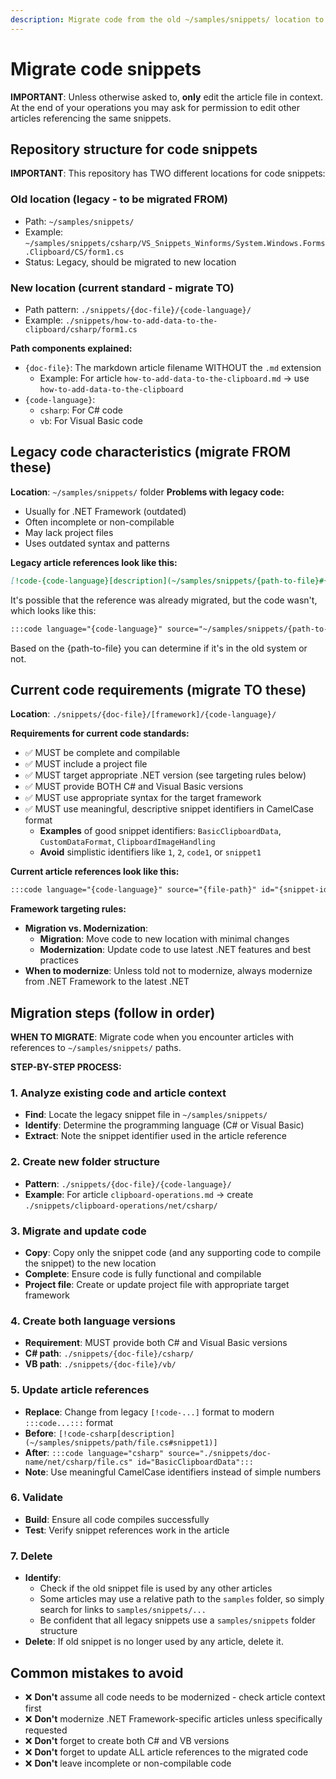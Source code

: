 ```yaml
---
description: Migrate code from the old ~/samples/snippets/ location to the relative ./snippets location.
---
```


# Migrate code snippets

**IMPORTANT**: Unless otherwise asked to, **only** edit the article file in context. At the end of your operations you may ask for permission to edit other articles referencing the same snippets.

## Repository structure for code snippets

**IMPORTANT**: This repository has TWO different locations for code snippets:

### Old location (legacy - to be migrated FROM)
- Path: `~/samples/snippets/`
- Example: `~/samples/snippets/csharp/VS_Snippets_Winforms/System.Windows.Forms.Clipboard/CS/form1.cs`
- Status: Legacy, should be migrated to new location

### New location (current standard - migrate TO)
- Path pattern: `./snippets/{doc-file}/{code-language}/`
- Example: `./snippets/how-to-add-data-to-the-clipboard/csharp/form1.cs`

**Path components explained:**
- `{doc-file}`: The markdown article filename WITHOUT the `.md` extension
  - Example: For article `how-to-add-data-to-the-clipboard.md` → use `how-to-add-data-to-the-clipboard`
- `{code-language}`: 
  - `csharp`: For C# code
  - `vb`: For Visual Basic code

## Legacy code characteristics (migrate FROM these)

**Location**: `~/samples/snippets/` folder
**Problems with legacy code:**
- Usually for .NET Framework (outdated)
- Often incomplete or non-compilable
- May lack project files
- Uses outdated syntax and patterns

**Legacy article references look like this:**
```markdown
[!code-{code-language}[description](~/samples/snippets/{path-to-file}#{snippet-identifier})]
```
It's possible that the reference was already migrated, but the code wasn't, which looks like this:
```markdown
:::code language="{code-language}" source="~/samples/snippets/{path-to-file}" id="{snippet-identifier}":::
```
Based on the {path-to-file} you can determine if it's in the old system or not.

## Current code requirements (migrate TO these)

**Location**: `./snippets/{doc-file}/[framework]/{code-language}/`

**Requirements for current code standards:**
- ✅ MUST be complete and compilable
- ✅ MUST include a project file
- ✅ MUST target appropriate .NET version (see targeting rules below)
- ✅ MUST provide BOTH C# and Visual Basic versions
- ✅ MUST use appropriate syntax for the target framework
- ✅ MUST use meaningful, descriptive snippet identifiers in CamelCase format
  - **Examples** of good snippet identifiers: `BasicClipboardData`, `CustomDataFormat`, `ClipboardImageHandling`
  - **Avoid** simplistic identifiers like `1`, `2`, `code1`, or `snippet1`

**Current article references look like this:**
```markdown
:::code language="{code-language}" source="{file-path}" id="{snippet-identifier}":::
```

**Framework targeting rules:**
- **Migration vs. Modernization**: 
  - **Migration**: Move code to new location with minimal changes
  - **Modernization**: Update code to use latest .NET features and best practices
- **When to modernize**: Unless told not to modernize, always modernize from .NET Framework to the latest .NET

## Migration steps (follow in order)

**WHEN TO MIGRATE**: Migrate code when you encounter articles with references to `~/samples/snippets/` paths.

**STEP-BY-STEP PROCESS:**

### 1. Analyze existing code and article context
- **Find**: Locate the legacy snippet file in `~/samples/snippets/`
- **Identify**: Determine the programming language (C# or Visual Basic)
- **Extract**: Note the snippet identifier used in the article reference

### 2. Create new folder structure
- **Pattern**: `./snippets/{doc-file}/{code-language}/`
- **Example**: For article `clipboard-operations.md` → create `./snippets/clipboard-operations/net/csharp/`

### 3. Migrate and update code
- **Copy**: Copy only the snippet code (and any supporting code to compile the snippet) to the new location
- **Complete**: Ensure code is fully functional and compilable
- **Project file**: Create or update project file with appropriate target framework

### 4. Create both language versions
- **Requirement**: MUST provide both C# and Visual Basic versions
- **C# path**: `./snippets/{doc-file}/csharp/`
- **VB path**: `./snippets/{doc-file}/vb/`

### 5. Update article references
- **Replace**: Change from legacy `[!code-...]` format to modern `:::code...:::` format
- **Before**: `[!code-csharp[description](~/samples/snippets/path/file.cs#snippet1)]`
- **After**: `:::code language="csharp" source="./snippets/doc-name/net/csharp/file.cs" id="BasicClipboardData":::`
- **Note**: Use meaningful CamelCase identifiers instead of simple numbers

### 6. Validate
- **Build**: Ensure all code compiles successfully
- **Test**: Verify snippet references work in the article

### 7. Delete
- **Identify**:
  - Check if the old snippet file is used by any other articles
  - Some articles may use a relative path to the `samples` folder, so simply search for links to `samples/snippets/...`
  - Be confident that all legacy snippets use a `samples/snippets` folder structure
- **Delete**: If old snippet is no longer used by any article, delete it.

## Common mistakes to avoid

- ❌ **Don't** assume all code needs to be modernized - check article context first
- ❌ **Don't** modernize .NET Framework-specific articles unless specifically requested
- ❌ **Don't** forget to create both C# and VB versions
- ❌ **Don't** forget to update ALL article references to the migrated code
- ❌ **Don't** leave incomplete or non-compilable code
